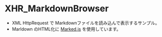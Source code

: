 # XHR_MarkdownBrowser
* XML HttpRequest で Markdownファイルを読み込んで表示するサンプル。
* Marldown のHTML化に [Marked.js](https://marked.js.org/) を使用しています。
